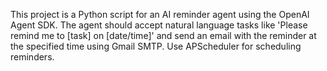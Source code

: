 <!-- Use this file to provide workspace-specific custom instructions to Copilot. For more details, visit https://code.visualstudio.com/docs/copilot/copilot-customization#_use-a-githubcopilotinstructionsmd-file -->

This project is a Python script for an AI reminder agent using the OpenAI Agent SDK. The agent should accept natural language tasks like 'Please remind me to [task] on [date/time]' and send an email with the reminder at the specified time using Gmail SMTP. Use APScheduler for scheduling reminders.
